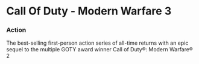 # Call Of Duty - Modern Warfare 3

### Action

The best-selling first-person action series of all-time returns with an epic sequel to the multiple GOTY award winner Call of Duty®: Modern Warfare® 2